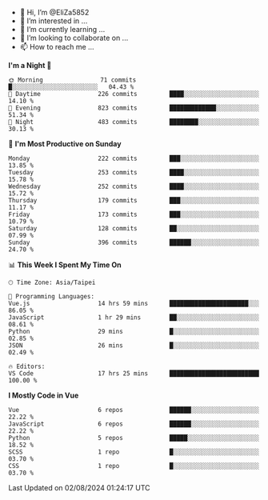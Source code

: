 - 👋 Hi, I’m @EliZa5852
- 👀 I’m interested in ...
- 🌱 I’m currently learning ...
- 💞️ I’m looking to collaborate on ...
- 📫 How to reach me ...

<!--START_SECTION:waka-->
**I'm a Night 🦉** 

```text
🌞 Morning                71 commits          █░░░░░░░░░░░░░░░░░░░░░░░░   04.43 % 
🌆 Daytime                226 commits         ████░░░░░░░░░░░░░░░░░░░░░   14.10 % 
🌃 Evening                823 commits         █████████████░░░░░░░░░░░░   51.34 % 
🌙 Night                  483 commits         ████████░░░░░░░░░░░░░░░░░   30.13 % 
```
📅 **I'm Most Productive on Sunday** 

```text
Monday                   222 commits         ███░░░░░░░░░░░░░░░░░░░░░░   13.85 % 
Tuesday                  253 commits         ████░░░░░░░░░░░░░░░░░░░░░   15.78 % 
Wednesday                252 commits         ████░░░░░░░░░░░░░░░░░░░░░   15.72 % 
Thursday                 179 commits         ███░░░░░░░░░░░░░░░░░░░░░░   11.17 % 
Friday                   173 commits         ███░░░░░░░░░░░░░░░░░░░░░░   10.79 % 
Saturday                 128 commits         ██░░░░░░░░░░░░░░░░░░░░░░░   07.99 % 
Sunday                   396 commits         ██████░░░░░░░░░░░░░░░░░░░   24.70 % 
```


📊 **This Week I Spent My Time On** 

```text
🕑︎ Time Zone: Asia/Taipei

💬 Programming Languages: 
Vue.js                   14 hrs 59 mins      ██████████████████████░░░   86.05 % 
JavaScript               1 hr 29 mins        ██░░░░░░░░░░░░░░░░░░░░░░░   08.61 % 
Python                   29 mins             █░░░░░░░░░░░░░░░░░░░░░░░░   02.85 % 
JSON                     26 mins             █░░░░░░░░░░░░░░░░░░░░░░░░   02.49 % 

🔥 Editors: 
VS Code                  17 hrs 25 mins      █████████████████████████   100.00 % 
```

**I Mostly Code in Vue** 

```text
Vue                      6 repos             ██████░░░░░░░░░░░░░░░░░░░   22.22 % 
JavaScript               6 repos             ██████░░░░░░░░░░░░░░░░░░░   22.22 % 
Python                   5 repos             █████░░░░░░░░░░░░░░░░░░░░   18.52 % 
SCSS                     1 repo              █░░░░░░░░░░░░░░░░░░░░░░░░   03.70 % 
CSS                      1 repo              █░░░░░░░░░░░░░░░░░░░░░░░░   03.70 % 
```




 Last Updated on 02/08/2024 01:24:17 UTC
<!--END_SECTION:waka-->
